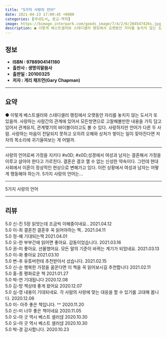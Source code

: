 ```yaml
---
title: "5가지 사랑의 언어"
date: 2021-04-23 17:09:45 +0900
categories: [국내도서, 종교-역학]
image: https://bimage.interpark.com/goods_image/7/4/2/6/204547426s.jpg
description: ● 이렇게 베스트셀러와 스테디셀러 랭킹에서 오랫동안 자리를 놓치지 않는 도서가 또 있을까. 사랑하는 사람간의 관계에 있어서 모든방면으로 고찰해볼만한 내용을 가득 담고있어서 관계유지, 관계맺기의 바이블이라고도 볼 수 있다. 사랑하지만 언어가 다른 두 사람. 사랑하는 마음이 전달되지 못하
---
```


## **정보**

- **ISBN : 9788904141180**
- **출판사 : 생명의말씀사**
- **출판일 : 20100325**
- **저자 : 게리 채프먼(Gary Chapman)**

------



## **요약**

●  이렇게 베스트셀러와 스테디셀러 랭킹에서 오랫동안 자리를 놓치지 않는 도서가 또 있을까. 사랑하는 사람간의 관계에 있어서 모든방면으로 고찰해볼만한 내용을 가득 담고있어서 관계유지, 관계맺기의 바이블이라고도 볼 수 있다. 사랑하지만 언어가 다른 두 사람. 사랑하는 마음이 전달되지 못하고 오히려 오해와 상처가 쌓이는 일이 잦아진다면 저자의 목소리에 귀기울여보는 게 어떨까.

------

사랑의 언어로써 가정을 지키다 #x0D; #x0D;성경에서 여성과 남자는 결혼해서 가정을 이루고 살아야 한다고 가르친다. 결혼은 결코 깰 수 없는 신성한 약속이다. 그런데 현대 사회에서 이혼이 정상적인 현상으로 변해가고 있다. 이런 상황에서 여성과 남자는 어떻게 행동해야 하는가. 5가지 사랑의 언어는... 

------


5가지 사랑의 언어 

------


## **리뷰** 

5.0 신-진 5장 읽엇는데 조금씩 이해중이네요.. 2021.04.12 <br/>5.0 이-희 결혼전 결혼후 꼭 읽어야하는 책.. 2021.04.11 <br/>5.0 정-혜 기대되는책 2021.04.01 <br/>5.0 오-한 부부간에 읽어면 좋아요. 감동이었습니다. 2021.03.16 <br/>5.0 권-미 좋아요. 선물했어요. 모든 말의 기준이 바뀌는 계기가 되었네요.  2021.03.13 <br/>5.0 이-화 좋아요 2021.03.10 <br/>5.0 변-후 유튜버한테 추천받아서 샀습니다. 2021.02.15 <br/>5.0 신-순 행복한 가정을 꿈꾼다면 이 책을 꼭 읽어보시길 추천합니다 2021.02.11 <br/>5.0 홍-종 평화로운 책 2021.01.27 <br/>5.0 박-연 기대됩니다 2020.12.08 <br/>5.0 김-망 책상태 좋게 왔어요  2020.12.07 <br/>5.0 심-영 내용이 기대되네요. 각 사람의 사랑에 맞는 대응을 할 수 있기를 고대해 봅니다. 2020.12.06 <br/>5.0 이-  아주 좋은 책입니다. ^^ 2020.11.20 <br/>5.0 신-미 너무 좋은 책이네요 2020.11.05 <br/>5.0 오-아 굿 역시 베스트 셀러넪 2020.10.30 <br/>5.0 오-아 굿 역시 베스트 셀러넪 2020.10.30 <br/>5.0 박-경 감사합니다. 2020.10.23 <br/>